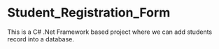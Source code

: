 # Student_Registration_Form
This is a C# .Net Framework based project where we can add students record into a database.
